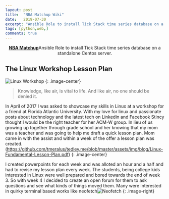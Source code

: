 ```yaml
---
layout: post
title:  "NBA Matchup Wiki"
date:   2019-07-30
excerpt: "Ansible Role to install Tick Stack time series database on a standalone Centos server."
tags: [python,web,]
comments: true
---
```


<center><a href="https://tmeralus.gitlab.io/sports-matchup"><b>NBA Matchup</b></a>Ansible Role to install Tick Stack time series database on a standalone Centos server.</center>

## The Linux Workshop Lesson Plan
![Linux Workshop](https://github.com/tmeralus/tedley.me/blob/master/assets/img/blog/linux-workshop.jpg)
{: .image-center}

> Knowledge, like air, is vital to life. And like air, no one should be denied it.


In April of 2017 I was asked to showcase my skills in Linux at a workshop for a friend at Florida Atlantic University. With my love for linux and passionate posts about technology and the latest tech on Linkedin and Facebook Stincy thought I would be the right teacher for her ACM-W group. In lieu of us growing up together through grade school and her knowing that my mom was a teacher and was going to help me draft a quick lesson plan. Mom came in with the assist and within a week of the offer a lesson plan was created.
(https://github.com/tmeralus/tedley.me/blob/master/assets/img/blog/Linux-Fundamental-Lesson-Plan.pdf)
{: .image-center}


I created powerpoints for each week and was alloted an hour and a half and had to revise my lesson plan every week. The students, being college kids interested in Linux were well prepared and bored towards the end of week 3. So with week 4 I decided to create an open forum for them to ask questions and see what kinds of things moved them. Many were interested in quirky terminal based works like neofetch![Neofetch](https://github.com/tmeralus/tedley.me/blob/master/assets/img/blog/neofetch.png)
{: .image-right}
